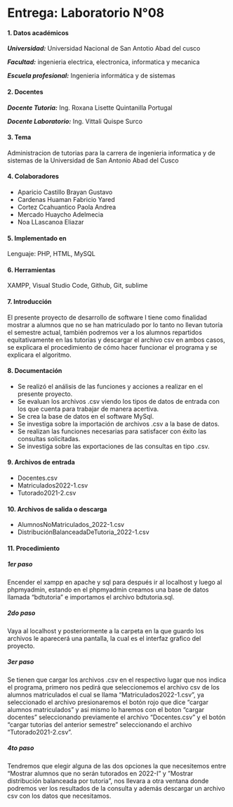 # Entrega: Laboratorio N°08
#### 1.	Datos académicos
***Universidad:*** Universidad Nacional de San Antotio Abad del cusco

***Facultad:*** ingenieria electrica, electronica, informatica y mecanica

***Escuela profesional:*** Ingenieria informática y de sistemas
#### 2.	Docentes
***Docente Tutoria:*** Ing. Roxana Lisette Quintanilla Portugal

***Docente Laboratorio:*** Ing. Vittali Quispe Surco
#### 3.	Tema
Administracion de tutorias para la carrera de ingenieria informatica y de sistemas de la Universidad de San Antonio Abad del Cusco

#### 4.	Colaboradores
- Aparicio Castillo Brayan Gustavo
- Cardenas Huaman Fabricio Yared
- Cortez Ccahuantico Paola Andrea
- Mercado Huaycho Adelmecia
- Noa LLascanoa Eliazar 

#### 5.	Implementado en

Lenguaje: PHP, HTML, MySQL

#### 6.	Herramientas

XAMPP, Visual Studio Code, Github, Git, sublime

#### 7.	Introducción
El presente proyecto de desarrollo de software I tiene como finalidad mostrar a alumnos que no se han matriculado por lo tanto no llevan tutoría el semestre actual, también podremos ver a los alumnos repartidos equitativamente en las tutorías y descargar el archivo csv en ambos casos, se explicara el procedimiento de cómo hacer funcionar el programa y se explicara el algoritmo.

#### 8.	Documentación
- Se realizó el análisis de las funciones y acciones a realizar en el presente proyecto.
- Se evaluan los archivos .csv viendo los tipos de datos de entrada con los que cuenta para trabajar de manera acertiva.
- Se crea la base de datos en el software MySql.
- Se investiga sobre la importación de archivos .csv a la base de datos.
- Se realizan las funciones necesarias para satisfacer con éxito las consultas solicitadas.
- Se investiga sobre las exportaciones de las consultas en tipo .csv.

#### 9.	Archivos de entrada

- Docentes.csv
- Matriculados2022-1.csv
- Tutorado2021-2.csv

#### 10.	Archivos de salida o descarga

- AlumnosNoMatriculados_2022-1.csv
- DistribuciónBalanceadaDeTutoria_2022-1.csv

#### 11.	Procedimiento
##### 1er paso

Encender el xampp en apache y sql para después ir al localhost y luego al phpmyadmin, estando en el phpmyadmin creamos una base de datos llamada “bdtutoria” e importamos el archivo bdtutoria.sql.

##### 2do paso

Vaya al localhost y posteriormente a la carpeta en la que guardo los archivos le aparecerá una pantalla, la cual es el interfaz grafico del proyecto.

##### 3er paso

Se tienen que cargar los archivos .csv en el respectivo lugar que nos indica el programa, primero nos pedirá que seleccionemos el archivo csv de los alumnos matriculados el cual se llama “Matriculados2022-1.csv”, ya seleccionado el archivo presionaremos el botón rojo que dice “cargar alumnos matriculados” y asi mismo lo haremos con el boton “cargar docentes” seleccionando previamente el archivo “Docentes.csv” y  el botón “cargar tutorias del anterior semestre” seleccionando el archivo “Tutorado2021-2.csv”.

##### 4to paso

Tendremos que elegir alguna de las dos opciones la que necesitemos entre “Mostrar alumnos que no serán tutorados en 2022-I” y ”Mostrar distribución balanceada por tutoria”, nos llevara a otra ventana donde podremos ver los resultados de la consulta y además descargar un archivo csv con los datos que necesitamos.
